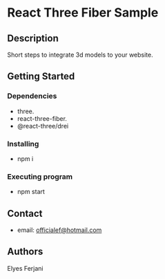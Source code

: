 # React Three Fiber Sample


## Description

Short steps to integrate 3d models to your website.

## Getting Started

### Dependencies

* three.
* react-three-fiber.
* @react-three/drei

### Installing

* npm i 

### Executing program

* npm start

## Contact

* email: officialef@hotmail.com

## Authors

Elyes Ferjani